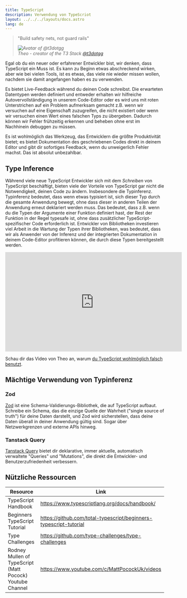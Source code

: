 ```yaml
---
title: TypeScript
description: Verwendung von TypeScriot
layout: ../../../layouts/docs.astro
lang: de
---
```


<blockquote className="w-full relative border-l-4 italic bg-t3-purple-200 dark:text-t3-purple-50 text-zinc-900 dark:bg-t3-purple-300/20 p-2 rounded-md text-sm my-3 border-neutral-500 quote">
  <div className="relative w-fit flex items-center justify-center p-1">
    <p className="mb-4 text-lg">
      <span aria-hidden="true">&quot;</span>Build safety nets, not guard rails<span aria-hidden="true">&quot;</span>
    </p>
  </div>
  <cite className="flex items-center justify-end pr-4 pb-2">
    <img
      alt="Avatar of @t3dotgg"
      className="w-12 mr-4 rounded-full bg-neutral-500"
      src="/images/theo_300x300.webp"
    />
    <div className="flex flex-col items-start not-italic">
      <span className=" text-sm font-semibold">Theo - creator of the T3 Stack</span>
      <a
        href="https://twitter.com/t3dotgg"
        target="_blank"
        rel="noopener noreferrer"
        className="text-sm"
      >
        @t3dotgg
      </a>
    </div>
  </cite>
</blockquote>

Egal ob du ein neuer oder erfahrener Entwickler bist, wir denken, dass TypeScript ein Muss ist. Es kann zu Beginn etwas abschreckend wirken, aber wie bei vielen Tools, ist es etwas, das viele nie wieder missen wollen, nachdem sie damit angefangen haben es zu verwenden.

Es bietet Live-Feedback während du deinen Code schreibst. Die erwarteten Datentypen werden definiert und entweder erhalten wir hilfreiche Autovervollständigung in unserem Code-Editor oder es wird uns mit roten Unterstrichen auf ein Problem aufmerksam gemacht z.B. wenn wir versuchen auf eine Eigenschaft zuzugreifen, die nicht existiert oder wenn wir versuchen einen Wert eines falschen Typs zu übergeben. Dadurch können wir Fehler frühzeitig erkennen und beheben ohne erst im Nachhinein debuggen zu müssen.

Es ist wohlmöglich das Werkzeug, das Entwicklern die größte Produktivität bietet; es bietet Dokumentation des geschriebenen Codes direkt in deinem Editor und gibt dir sofortiges Feedback, wenn du unweigerlich Fehler machst. Das ist absolut unbezahlbar.

## Type Inference

Während viele neue TypeScript Entwickler sich mit dem _Schreiben_ von TypeScript beschäftigt, bieten viele der Vorteile von TypeScript gar nicht die Notwendigkeit, deinen Code zu ändern. Insbesondere die Typinferenz. Typinferenz bedeutet, dass wenn etwas typisiert ist, sich dieser Typ durch die gesamte Anwendung bewegt, ohne dass dieser in anderen Teilen der Anwendung erneut deklariert werden muss. Das bedeutet, dass z.B. wenn du die Typen der Argumente einer Funktion definiert hast, der Rest der Funktion in der Regel typesafe ist, ohne dass zusätzlicher TypeScript-spezifischer Code erforderlich ist. Entwickler von Bibliotheken investieren viel Arbeit in die Wartung der Typen ihrer Bibliotheken, was bedeutet, dass wir als Anwender von der Inferenz und der integrierten Dokumentation in deinem Code-Editor profitieren können, die durch diese Typen bereitgestellt werden.

<div class="embed">
<iframe width="560" height="315" src="https://www.youtube.com/embed/RmGHnYUqQ4k" title="You might be using Typescript wrong" frameborder="0" allow="accelerometer; autoplay; clipboard-write; encrypted-media; gyroscope; picture-in-picture" allowfullscreen></iframe>
</div>

Schau dir das Video von Theo an, warum [du TypeScript wohlmöglich falsch benutzt](https://www.youtube.com/watch?v=RmGHnYUqQ4k).

## Mächtige Verwendung von Typinferenz

### Zod

[Zod](https://github.com/colinhacks/zod) ist eine Schema-Validierungs-Bibliothek, die auf TypeScript aufbaut. Schreibe ein Schema, das die einzige Quelle der Wahrheit ("single source of truth") für deine Daten darstellt, und Zod wird sicherstellen, dass deine Daten überall in deiner Anwendung gültig sind. Sogar über Netzwerkgrenzen und externe APIs hinweg.

### Tanstack Query

[Tanstack Query](https://tanstack.com/query/v4/) bietet dir deklarative, immer aktuelle, automatisch verwaltete "Queries" und "Mutations", die direkt die Entwickler- und Benutzerzufriedenheit verbessern.

## Nützliche Ressourcen

| Resource                                                  | Link                                                              |
| --------------------------------------------------------- | ----------------------------------------------------------------- |
| TypeScript Handbook                                       | https://www.typescriptlang.org/docs/handbook/                     |
| Beginners TypeScript Tutorial                             | https://github.com/total-typescript/beginners-typescript-tutorial |
| Type Challenges                                           | https://github.com/type-challenges/type-challenges                |
| Rodney Mullen of TypeScript (Matt Pocock) Youtube Channel | https://www.youtube.com/c/MattPocockUk/videos                     |
